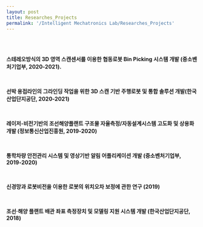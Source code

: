 ```yaml
---
layout: post
title: Researches_Projects
permalink: '/Intelligent Mechatronics Lab/Researches_Projects'
---
```


<br><br>


<p> <strong> 스테레오방식의 3D 영역 스캔센서를 이용한 협동로봇 Bin Picking 시스템 개발 (중소벤처기업부, 2020-2021). </strong> </p>

<br>

<p> <strong> 선박 용접라인의 그라인딩 작업을 위한 3D 스캔 기반 주행로봇 및 통합 솔루션
개발(한국산업단지공단, 2020-2021) </strong> </p>

<br>

<p><strong> 레이저-비전기반의 조선해양플랜트 구조물 자율측정/자동설계시스템 고도화 및 상용화 개발
(정보통신산업진흥원, 2019-2020)</strong></p>

<br>

<p><strong> 통학차량 안전관리 시스템 및 영상기반 알림 어플리케이션 개발 (중소벤처기업부, 2019-2020)</strong></p>

<br>

<p><strong> 신경망과 로봇비전을 이용한 로봇의 위치오차 보정에 관한 연구 (2019)</strong></p>

<br>

<p><strong> 조선·해양 플랜트 배관 좌표 측정장치 및 모델링 지원 시스템 개발 (한국산업단지공단, 2018)</strong></p>

<br><br><br><br><br><br><br><br><br><br><br><br><br><br>